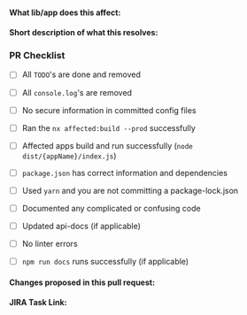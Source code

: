 #### What lib/app does this affect:


#### Short description of what this resolves:


### PR Checklist
- [ ] All `TODO`'s are done and removed
- [ ] All `console.log`'s are removed
- [ ] No secure information in committed config files
- [ ] Ran the `nx affected:build --prod` successfully
- [ ] Affected apps build and run successfully (`node dist/{appName}/index.js`)
- [ ] `package.json` has correct information and dependencies
- [ ] Used `yarn` and you are not committing a package-lock.json
- [ ] Documented any complicated or confusing code
- [ ] Updated api-docs (if applicable)
- [ ] No linter errors
- [ ] `npm run docs` runs successfully (if applicable)


#### Changes proposed in this pull request:


#### JIRA Task Link:
